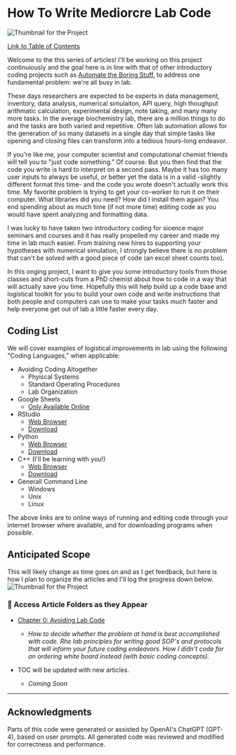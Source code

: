 # How To Write Mediorcre Lab Code
![Thumbnail for the Project](https://github.com/jawolfe97/How_To_Write_Mediorcre_Lab_Code/blob/main/How_to_Write_Mediocre_Lab%20_Code.png)

[Link to Table of Contents](https://github.com/jawolfe97/How_To_Write_Mediorcre_Lab_Code/tree/main#-access-article-folders-as-they-appear)

Welcome to the this series of articles! I'll be working on this project continuiously and the goal here is in line with that of other introductory coding projects such as [Automate the Boring Stuff](https://automatetheboringstuff.com/), to address one fundamental problem: we're all busy in lab. 

These days researchers are expected to be experts in data management, inventory, data analysis, numerical simulaiton, API query, high thoughput arithmatic calculation, experimental design, note taking, and many many more tasks. In the average biochemistry lab, there are a million things to do and the tasks are both varied and repetitive. Often lab automation allows for the generation of so many datasets in a single day that simple tasks like opening and closing files can transform into a tedious hours-long endeavor.

If you're like me, your computer scientist and computational chemist friends will tell you to "just code something." Of course. But you then find that the code you write is hard to interpret on a second pass. Maybe it has too many user inputs to always be useful, or better yet the data is in a valid -slightly different format this time- and the code you wrote doesn't actually work this time. My favorite problem is trying to get your co-worker to run it on their computer. What libraries did you need? How did I install them again? You end spending about as much time (if not more time) editing code as you would have spent analyzing and formatting data. 

I was lucky to have taken two introductory coding for sicence major seminars and courses and it has really propelled my career and made my time in lab much easier. From training new hires to supporting your hypotheses with numerical simulation, I strongly believe there is no problem that can't be solved with a good piece of code (an excel sheet counts too).

In this onging project, I want to give you some introductory tools from those classes and short-cuts from a PhD chemist about how to code in a way that will actually save you time. Hopefully this will help build up a code base and logistical toolkit for you to build your own code and write instructions that both people and computers can use to make your tasks much faster and help everyone get out of lab a little faster every day. 

## Coding List
We will cover examples of logistical improvements in lab using the following "Coding Languages," when applicable: 
* Avoiding Coding Altogether
    - Phyiscal Systems
    - Standard Operating Procedures
    - Lab Organization
* Google Sheets
    - [Only Available Online](https://workspace.google.com/products/sheets/)
* RStudio
    - [Web Browser](https://posit.cloud/)
    - [Download](https://rstudio-education.github.io/hopr/starting.html#rstudio)
* Python
    - [Web Browser](https://www.programiz.com/python-programming/online-compiler/)
    - [Download](https://www.python.org/downloads/)
* C++ (I'll be learning with you!)
    - [Web Browser](https://www.onlinegdb.com/online_c++_compiler)
    - [Download](https://isocpp.org/get-started)
* Generall Command Line
    - Windows
    - Unix
    - Linux

The above links are to online ways of running and editing code through your internet browser where available, and for downloading programs when possible.

## Anticipated Scope
This will likely change as time goes on and as I get feedback, but here is how I plan to organize the articles and I'll log the progress down below. 
![Thumbnail for the Project](https://github.com/jawolfe97/How_To_Write_Mediorcre_Lab_Code/blob/main/Intro_HowToWriteMediocreLabCode.png)

### 📁 Access Article Folders as they Appear

* [Chapter 0: Avoiding Lab Code](./Chapter0_Avoiding_Lab_Code)
  - *How to decide whether the problem at hand is best accomplished with code. Rhe lab principles for writing good SOP's and protocols that will inform your future coding endeavors. How I didn't code for an ordering white board instead (with basic coding concepts).*
  
* TOC will be updated with new articles.
  - *Coming Soon*

---

## Acknowledgments

Parts of this code were generated or assisted by OpenAI's ChatGPT (GPT-4), based on user prompts. All generated code was reviewed and modified for correctness and performance.
